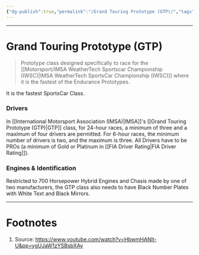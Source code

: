 ```yaml
---
{"dg-publish":true,"permalink":"/Grand Touring Prototype (GTP)/","tags":["Sports"]}
---
```



---
# Grand Touring Prototype (GTP)
> Prototype class designed specifically to race for the [[Motorsport/IMSA WeatherTech Sportscar Championship (IWSC)\|IMSA WeatherTech SportsCar Championship (IWSC)]] where it is the fastest of the Endurance Prototypes.

It is the fastest SportsCar Class.

### Drivers
In [[International Motorsport Association (IMSA)\|IMSA]]'s [[Grand Touring Prototype (GTP)\|GTP]] class, for 24-hour races, a minimum of three and a maximum of four drivers are permitted. For 6-hour races, the minimum number of drivers is two, and the maximum is three. All Drivers have to be PROs (a minimum of Gold or Platinum in [[FIA Driver Rating\|FIA Driver Rating]]).

### Engines & Identification
Restricted to 700 Horsepower Hybrid Engines and Chasis made by one of two manufacturers, the GTP class also needs to have Black Number Plates with White Text and Black Mirrors.


---
# Footnotes
1. Source: https://www.youtube.com/watch?v=HbwmHANlt-U&pp=ygUJaW1zYSBsbXAy